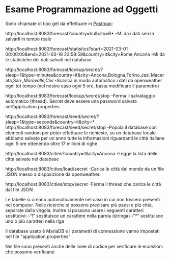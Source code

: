 # Esame Programmazione ad Oggetti
Sono chiamate di tipo get da effettuare in [Postman](https://www.postman.com):

http://localhost:8083/forecast?country=hu&city=B*
-Mi da i dati senza salvarli in tempo reale

http://localhost:8083/forecast/statistics?start=2021-03-01 00:00:00&end=2021-03-18 23:59:59&country=it&city=Rome,Ancona
-Mi da le statistiche dei dati salvati nel database

http://localhost:8083/forecast/lookup/secret/?sleep=1&type=minutes&country=it&city=Ancona,Bologna,Torino,Jesi,Macerata,San *,Morovalle,Civi*
-Scarica in modo automatico i dati da openweather ogni tot tempo (nel nostro caso ogni 5 ore, basta modificare il parametro)

http://localhost:8083/forecast/lookup/secret/stop
-Ferma il salvataggio automatico (thread). Secret deve essere una password salvata nell’application properties

http://localhost:8083/forecast/seed/secret/?sleep=1&type=seconds&country=it&city=*
http://localhost:8083/forecast/seed/secret/stop
-Popola il database con elementi random per poter effettuare le richieste, su un database locale abbiamo salvato per un anno tutte le informazioni riguardanti le città italiane ogni 5 ore ottenendo oltre 17 milioni di righe

http://localhost:8083/cities?country=it&city=Ancona
-Legge la lista delle città salvate nel database

http://localhost:8083/cities/load/secret
-Carica le città del mondo da un file JSON messo a disposizione da openweather.

http://localhost:8083/cities/stop/secret
-Ferma il thread che carica le città dal file JSON

Le tabelle si creano automaticamente nel caso in cui non fossero presenti nel computer.
Nelle ricerche si possono precisare più paesi e più città, separate dalla virgola. Inoltre si possono usare i seguenti caratteri sostitutivi:
-“!” sostituisce un carattere nella parola (stringa)
-“*” sostituisce uno o più caratteri nella riga

Il database usato è MariaDB e i parametri di connessione vanno impostati nel file “application.properties”

Nel file sono presenti anche delle linee di codice per verificare le eccezioni che possono verificarsi
